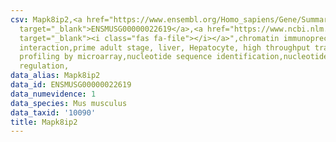 ```yaml
---
csv: Mapk8ip2,<a href="https://www.ensembl.org/Homo_sapiens/Gene/Summary?db=core;g=ENSMUSG00000022619"
  target="_blank">ENSMUSG00000022619</a>,<a href="https://www.ncbi.nlm.nih.gov/pubmed/23834426"
  target="_blank"><i class="fas fa-file"></i></a>",chromatin immunoprecipitation assay,direct
  interaction,prime adult stage, liver, Hepatocyte, high throughput transcription
  profiling by microarray,nucleotide sequence identification,nucleotide sequence identification,transcriptional
  regulation,
data_alias: Mapk8ip2
data_id: ENSMUSG00000022619
data_numevidence: 1
data_species: Mus musculus
data_taxid: '10090'
title: Mapk8ip2
---
```

